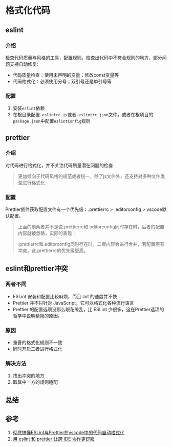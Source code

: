 # 格式化代码


## eslint
### 介绍
检查代码质量与风格的工具，配置规则，检查出代码中不符合规则的地方，部分问题支持自动修复:
- 代码质量检查：使用未声明的变量；修改const变量等
- 代码格式化：必须使用分号；双引号还是单引号等

### 配置

1. 安装`eslint`依赖
2. 在根目录配置`.eslintrc.js`或者`.eslintrc.json`文件，或者在根项目的`package.json`中配置`eslintConfig`规则

## prettier

### 介绍

对代码进行格式化，并不关注代码质量潜在问题的检查
> 更加倾向于代码风格的规范或者统一，除了js文件外，还支持对多种文件类型进行格式化

### 配置

Prettier插件获取配置文件有一个优先级：.prettierrc > .editorconfig > vscode默认配置。

> 上面的前两者并不是说.prettierrc和.editorconfig同时存在时，后者的配置内容就被忽略，实际的表现： 
> 
> .prettierrc和.editorconfig同时存在时，二者内容会进行合并，若配置项有冲突，这.prettierrc的优先级更高。

## eslint和prettier冲突

### 两者不同

- ESLint 安装和配置比较麻烦，而且 lint 的速度并不快
- Prettier 并不只针对 JavaScript，它可以格式化各种流行语言
- Prettier 的配置选项没那么眼花缭乱，比 ESLint 少很多，这在Prettier选项的哲学中说明精简的原因。

### 原因

- 重叠的格式化规则不一致
- 同时开启二者进行格式化


### 解决方法

1. 找出冲突的地方
2. 取其中一方的规则适配


## 总结


## 参考
1. [彻底搞懂ESLint与Prettier在vscode中的代码自动格式化](https://juejin.cn/post/7156893291726782500)
2. [用 eslint 和 prettier 让跨 IDE 协作更舒服](https://segmentfault.com/a/1190000040927431)